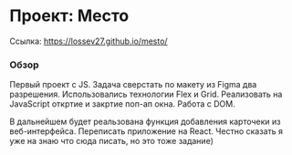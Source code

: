 # Проект: Место
Ссылка: https://lossev27.github.io/mesto/
### Обзор

Первый проект с JS.
Задача сверстать по макету из Figma два разрешения.
Использовались технологии Flex и Grid.
Реализовать на JavaScript откртие и закртие поп-ап окна.
Работа с DOM.



В дальнейшем будет реальзована функция добавления карточеки из веб-интерфейса.
Переписать приложение на React.
Честно сказать я уже на знаю что сюда писать, но это тоже задание)
